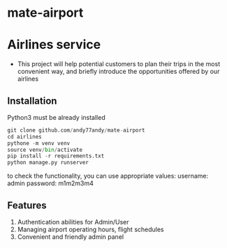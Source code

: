 # mate-airport

# Airlines service

- This project will help potential customers to plan their trips 
in the most convenient way, 
and briefly introduce the opportunities offered by our airlines
 
[//]: # (## Check it out!)

[//]: # ()
[//]: # ([Theatre service project]&#40;&#41;)

## Installation
Python3 must be already installed

```python
git clone github.com/andy77andy/mate-airport
cd airlines
pythone -m venv venv 
source venv/bin/activate
pip install -r requirements.txt
python manage.py runserver
```
to check the functionality, you can use appropriate values:
username: admin
password: m1m2m3m4


## Features
1. Authentication abilities for Admin/User
2. Managing airport operating hours, flight schedules
3. Convenient and friendly admin panel


[//]: # (## Demo)

[//]: # (![Interface]&#40;Demo.png&#41;)
